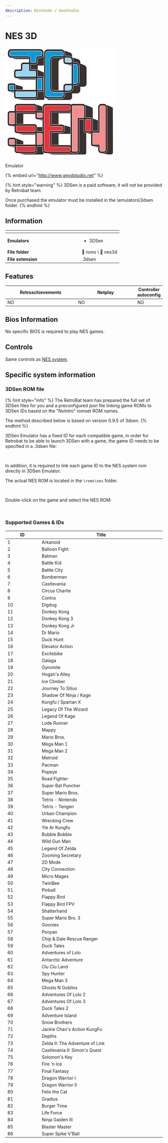 ```yaml
---
description: Nintendo / GeoStudio
---
```


# NES 3D

![](<../../../../.gitbook/assets/image (43).png>)

Emulator

{% embed url="http://www.geodstudio.net" %}

{% hint style="warning" %}
3DSen is a paid software, it will not be provided by Retrobat team.&#x20;

Once purchased the emulator must be installed in the \emulators\3dsen folder.&#x20;
{% endhint %}

## Information

<table data-header-hidden><thead><tr><th width="224"></th><th></th></tr></thead><tbody><tr><td><strong>Emulators</strong></td><td><ul><li>3DSen</li></ul></td></tr><tr><td><strong>File folder</strong></td><td><span data-gb-custom-inline data-tag="emoji" data-code="1f4c2">📂</span> roms \ <span data-gb-custom-inline data-tag="emoji" data-code="1f4c2">📂</span> nes3d</td></tr><tr><td><strong>File extension</strong></td><td>.3dsen</td></tr></tbody></table>

## Features

<table><thead><tr><th width="256">Retroachievements</th><th width="243">Netplay</th><th>Controller autoconfig</th></tr></thead><tbody><tr><td>NO</td><td>NO</td><td>NO</td></tr></tbody></table>

## Bios Information

No specific BIOS is required to play NES games.

## Controls

Same controls as [NES system](nintendo-entertainment-system-family-computer.md#controls).

## Specific system information

### 3DSen ROM file

{% hint style="info" %}
The RetroBat team has prepared the full set of 3DSen files for you and a preconfigured json file linking game ROMs to 3DSen IDs based on the "NoIntro" romset ROM names.

The method described below is based on version 0.9.5 of 3dsen.
{% endhint %}

3DSen Emulator has a fixed ID for each compatible game, in order for Retrobat to be able to launch 3DSen with a game, the game ID needs to be specified in a .3dsen file:

<div align="left">

<figure><img src="https://i.imgur.com/egozosL.png" alt=""><figcaption></figcaption></figure>

</div>

In addition, it is required to link each game ID to the NES system rom directly in 3DSen Emulator.

The actual NES ROM is located in the `\roms\nes` folder.

<figure><img src="https://i.imgur.com/UEfJvcM.png" alt=""><figcaption></figcaption></figure>

Double-click on the game and select the NES ROM:

<div align="left">

<figure><img src="https://i.imgur.com/P7Kgbvj.png" alt=""><figcaption></figcaption></figure>

</div>

### Supported Games & IDs

<table data-header-hidden><thead><tr><th width="112">ID</th><th width="443">Title</th></tr></thead><tbody><tr><td>1</td><td>Arkanoid</td></tr><tr><td>2</td><td>Balloon Fight</td></tr><tr><td>3</td><td>Batman</td></tr><tr><td>4</td><td>Battle Kid</td></tr><tr><td>5</td><td>Battle City</td></tr><tr><td>6</td><td>Bomberman</td></tr><tr><td>7</td><td>Castlevania</td></tr><tr><td>8</td><td>Circus Charlie</td></tr><tr><td>9</td><td>Contra</td></tr><tr><td>10</td><td>Digdug</td></tr><tr><td>11</td><td>Donkey Kong</td></tr><tr><td>12</td><td>Donkey Kong 3</td></tr><tr><td>13</td><td>Donkey Kong Jr</td></tr><tr><td>14</td><td>Dr Mario</td></tr><tr><td>15</td><td>Duck Hunt</td></tr><tr><td>16</td><td>Elevator Action</td></tr><tr><td>17</td><td>Excitebike</td></tr><tr><td>18</td><td>Galaga</td></tr><tr><td>19</td><td>Gyromite</td></tr><tr><td>20</td><td>Hogan's Alley</td></tr><tr><td>21</td><td>Ice Climber</td></tr><tr><td>22</td><td>Journey To Silius</td></tr><tr><td>23</td><td>Shadow Of Ninja / Kage</td></tr><tr><td>24</td><td>Kungfu / Spartan X</td></tr><tr><td>25</td><td>Legacy Of The Wizard</td></tr><tr><td>26</td><td>Legend Of Kage</td></tr><tr><td>27</td><td>Lode Runner</td></tr><tr><td>28</td><td>Mappy</td></tr><tr><td>29</td><td>Mario Bros.</td></tr><tr><td>30</td><td>Mega Man 1</td></tr><tr><td>31</td><td>Mega Man 2</td></tr><tr><td>32</td><td>Metroid</td></tr><tr><td>33</td><td>Pacman</td></tr><tr><td>34</td><td>Popeye</td></tr><tr><td>35</td><td>Road Fighter</td></tr><tr><td>36</td><td>Super Bat Puncher</td></tr><tr><td>37</td><td>Super Mario Bros.</td></tr><tr><td>38</td><td>Tetris - Nintendo</td></tr><tr><td>39</td><td>Tetris - Tengen</td></tr><tr><td>40</td><td>Urban Champion</td></tr><tr><td>41</td><td>Wrecking Crew</td></tr><tr><td>42</td><td>Yie Ar Kungfu</td></tr><tr><td>43</td><td>Bubble Bobble</td></tr><tr><td>44</td><td>Wild Gun Man</td></tr><tr><td>45</td><td>Legend Of Zelda</td></tr><tr><td>46</td><td>Zooming Secretary</td></tr><tr><td>47</td><td>2D Mode</td></tr><tr><td>48</td><td>City Connection</td></tr><tr><td>49</td><td>Micro Mages</td></tr><tr><td>50</td><td>TwinBee</td></tr><tr><td>51</td><td>Pinball</td></tr><tr><td>52</td><td>Flappy Bird</td></tr><tr><td>53</td><td>Flappy Bird FPV</td></tr><tr><td>54</td><td>Shatterhand</td></tr><tr><td>55</td><td>Super Mario Bro. 3</td></tr><tr><td>56</td><td>Goonies</td></tr><tr><td>57</td><td>Pooyan</td></tr><tr><td>58</td><td>Chip &#x26; Dale Rescue Ranger</td></tr><tr><td>59</td><td>Duck Tales</td></tr><tr><td>60</td><td>Adventures of Lolo</td></tr><tr><td>61</td><td>Antarctic Adventure</td></tr><tr><td>62</td><td>Clu Clu Land</td></tr><tr><td>63</td><td>Spy Hunter</td></tr><tr><td>64</td><td>Mega Man 3</td></tr><tr><td>65</td><td>Ghosts N Goblins</td></tr><tr><td>66</td><td>Adventures Of Lolo 2</td></tr><tr><td>67</td><td>Adventures Of Lolo 3</td></tr><tr><td>68</td><td>Duck Tales 2</td></tr><tr><td>69</td><td>Adventure Island</td></tr><tr><td>70</td><td>Snow Brothers</td></tr><tr><td>71</td><td>Jackie Chan's Action KungFu</td></tr><tr><td>72</td><td>Depths</td></tr><tr><td>73</td><td>Zelda II: The Adventure of Link</td></tr><tr><td>74</td><td>Castlevania II: Simon's Quest</td></tr><tr><td>75</td><td>Solomon's Key</td></tr><tr><td>76</td><td>Fire 'n Ice</td></tr><tr><td>77</td><td>Final Fantasy</td></tr><tr><td>78</td><td>Dragon Warrior I</td></tr><tr><td>79</td><td>Dragon Warrior II</td></tr><tr><td>80</td><td>Felix the Cat</td></tr><tr><td>81</td><td>Gradius</td></tr><tr><td>82</td><td>Burger Time</td></tr><tr><td>83</td><td>Life Force</td></tr><tr><td>84</td><td>Ninja Gaiden III</td></tr><tr><td>85</td><td>Blaster Master</td></tr><tr><td>86</td><td>Super Spike V'Ball</td></tr></tbody></table>

